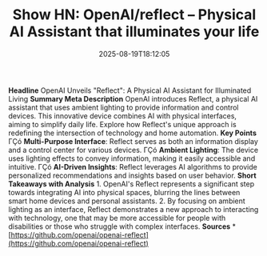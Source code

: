 ﻿---
title: "Show HN: OpenAI/reflect – Physical AI Assistant that illuminates your life"
date: "2025-08-19T18:12:05"
category: "Markets"
summary: ""
slug: "show hn openaireflect  physical ai assistant that illuminate"
source_urls:
  - "https://github.com/openai/openai-reflect"
seo:
  title: "Show HN: OpenAI/reflect – Physical AI Assistant that illuminates your life | Hash n Hedge"
  description: ""
  keywords: ["news", "markets", "brief"]
---
**Headline** OpenAI Unveils "Reflect": A Physical AI Assistant for Illuminated Living  **Summary Meta Description** OpenAI introduces Reflect, a physical AI assistant that uses ambient lighting to provide information and control devices. This innovative device combines AI with physical interfaces, aiming to simplify daily life. Explore how Reflect's unique approach is redefining the intersection of technology and home automation.  **Key Points**  ΓÇó **Multi-Purpose Interface**: Reflect serves as both an information display and a control center for various devices. ΓÇó **Ambient Lighting**: The device uses lighting effects to convey information, making it easily accessible and intuitive. ΓÇó **AI-Driven Insights**: Reflect leverages AI algorithms to provide personalized recommendations and insights based on user behavior.  **Short Takeaways with Analysis**  1. OpenAI's Reflect represents a significant step towards integrating AI into physical spaces, blurring the lines between smart home devices and personal assistants. 2. By focusing on ambient lighting as an interface, Reflect demonstrates a new approach to interacting with technology, one that may be more accessible for people with disabilities or those who struggle with complex interfaces.  **Sources**  * [https://github.com/openai/openai-reflect](https://github.com/openai/openai-reflect) 
